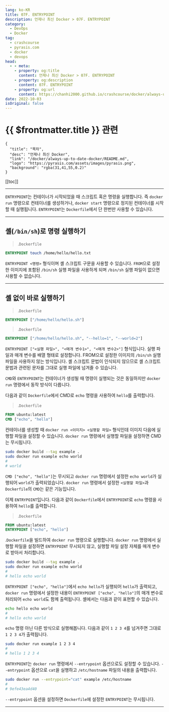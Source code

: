 ```yaml
---
lang: ko-KR
title: 07F. ENTRYPOINT
description: 언제나 최신 Docker > 07F. ENTRYPOINT
category: 
  - DevOps
  - Docker
tag: 
  - crashcourse
  - pyrasis.com
  - docker
  - devops
head:
  - - meta:
    - property: og:title
      content: 언제나 최신 Docker > 07F. ENTRYPOINT
    - property: og:description
      content: 07F. ENTRYPOINT
    - property: og:url
      content: https://chanhi2000.github.io/crashcourse/docker/always-up-to-date-docker/07F.html
date: 2022-10-03
isOriginal: false
---
```


# {{ $frontmatter.title }} 관련

```component VPCard
{
  "title": "목차",
  "desc": "언제나 최신 Docker",
  "link": "/docker/always-up-to-date-docker/README.md",
  "logo": "https://pyrasis.com/assets/images/pyrasis.png",
  "background": "rgba(31,41,55,0.2)"
}
```

[[toc]]

---

<SiteInfo
  name="7장 - 6. ENTRYPOINT"
  desc="언제나 최신 Docker"
  url="https://pyrasis.com/jHLsAlwaysUpToDateDocker/Unit07/06"
  logo="https://pyrasis.com/assets/images/pyrasis.png"
  preview="https://pyrasis.com/assets/images/profile1.png"/>

`ENTRYPOINT`는 컨테이너가 시작되었을 때 스크립트 혹은 명령을 실행합니다. 즉 `docker run` 명령으로 컨테이너를 생성하거나, `docker start` 명령으로 정지된 컨테이너를 시작할 때 실행됩니다. `ENTRYPOINT`는 <FontIcon icon="fa-brands fa-docker"/>`Dockerfile`에서 단 한번만 사용할 수 있습니다.

---

## 셸(<FontIcon icon="iconfont icon-shell "/>`/bin/sh`)로 명령 실행하기

> .<FontIcon icon="fa-brands fa-docker"/>`Dockerfile`

```dockerfile
ENTRYPOINT touch /home/hello/hello.txt
```

`ENTRYPOINT <명령>` 형식이며 셸 스크립트 구문을 사용할 수 있습니다. `FROM`으로 설정한 이미지에 포함된 <FontIcon icon="iconfont icon-shell "/>`/bin/sh` 실행 파일을 사용하게 되며 <FontIcon icon="iconfont icon-shell "/>`/bin/sh` 실행 파일이 없으면 사용할 수 없습니다.

---

## 셸 없이 바로 실행하기

> .<FontIcon icon="fa-brands fa-docker"/>`Dockerfile`

```dockerfile
ENTRYPOINT ["/home/hello/hello.sh"]
```

> .<FontIcon icon="fa-brands fa-docker"/>`Dockerfile`

```dockerfile
ENTRYPOINT ["/home/hello/hello.sh", "--hello=1", "--world=2"]
```

`ENTRYPOINT ["<실행 파일>", "<매개 변수1>", "<매개 변수2>"]` 형식입니다. 실행 파일과 매개 변수를 배열 형태로 설정합니다. FROM으로 설정한 이미지의 <FontIcon icon="iconfont icon-shell "/>`/bin/sh` 실행 파일을 사용하지 않는 방식입니다. 셸 스크립트 문법이 인식되지 않으므로 셸 스크립트 문법과 관련된 문자를 그대로 실행 파일에 넘겨줄 수 있습니다.

`CMD`와 `ENTRYPOINT`는 컨테이너가 생성될 때 명령이 실행되는 것은 동일하지만 `docker run` 명령에서 동작 방식이 다릅니다.

다음과 같이 <FontIcon icon="fa-brands fa-docker"/>`Dockerfile`에서 CMD로 `echo` 명령을 사용하여 `hello`를 출력합니다.

> .<FontIcon icon="fa-brands fa-docker"/>`Dockerfile`

```dockerfile
FROM ubuntu:latest
CMD ["echo", "hello"]
```

컨테이너를 생성할 때 `docker run <이미지> <실행할 파일>` 형식인데 이미지 다음에 실행할 파일을 설정할 수 있습니다. `docker run` 명령에서 실행할 파일을 설정하면 CMD는 무시됩니다.

```sh
sudo docker build --tag example .
sudo docker run example echo world
# 
# world
```

`CMD ["echo", "hello"]`는 무시되고 `docker run` 명령에서 설정한 `echo world`가 실행되어 `world`가 출력되었습니다. `docker run` 명령에서 설정한 `<실행할 파일>`과 <FontIcon icon="fa-brands fa-docker"/>`Dockerfile`의 `CMD`는 같은 기능입니다.

이제 `ENTRYPOINT`입니다. 다음과 같이 <FontIcon icon="fa-brands fa-docker"/>`Dockerfile`에서 `ENTRYPOINT`로 `echo` 명령을 사용하여 `hello`를 출력합니다.

> .<FontIcon icon="fa-brands fa-docker"/>`Dockerfile`

```dockerfile
FROM ubuntu:latest
ENTRYPOINT ["echo", "hello"]
```

.<FontIcon icon="fa-brands fa-docker"/>`Dockerfile`을 빌드하여 `docker run` 명령으로 실행합니다. `docker run` 명령에서 실행할 파일을 설정하면 `ENTRYPOINT` 무시되지 않고, 실행할 파일 설정 자체를 매개 변수로 받아서 처리합니다.

```sh
sudo docker build --tag example .
sudo docker run example echo world
# 
# hello echo world
```

`ENTRYPOINT ["echo", "hello"]`에서 `echo hello`가 실행되어 `hello`가 출력되고, `docker run` 명령에서 설정한 내용이 `ENTRYPOINT ["echo", "hello"]`의 매개 변수로 처리되어 `echo world`도 함께 출력됩니다. 셸에서는 다음과 같이 표현할 수 있습니다.

```sh
echo hello echo world
# 
# hello echo world
```

`echo` 명령 아닌 다른 방식으로 실행해봅니다. 다음과 같이 `1 2 3 4`를 넘겨주면 그대로 `1 2 3 4`가 출력됩니다.

```sh
sudo docker run example 1 2 3 4
# 
# hello 1 2 3 4
```

`ENTRYPOINT`는 `docker run` 명령에서 `--entrypoint` 옵션으로도 설정할 수 있습니다. `--entrypoint` 옵션으로 `cat`을 실행하고 <FontIcon icon="fas fa-folder-open"/>`/etc/`<FontIcon icon="fas fa-file-lines"/>`hostname` 파일의 내용을 출력합니다.

```sh
sudo docker run --entrypoint="cat" example /etc/hostname
# 
# 9efe43ea4d40
```

`--entrypoint` 옵션을 설정하면 <FontIcon icon="fa-brands fa-docker"/>`Dockerfile`에 설정한 `ENTRYPOINT`는 무시됩니다.

---
